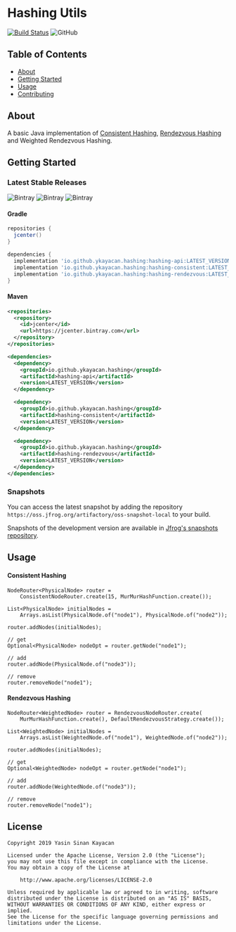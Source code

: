 # Hashing Utils

[![Build Status](https://travis-ci.com/ykayacan/hashing-utils.svg?branch=master)](https://travis-ci.com/ykayacan/hashing-utils)
![GitHub](https://img.shields.io/github/license/ykayacan/hashing-utils)

## Table of Contents
+ [About](#about)
+ [Getting Started](#getting_started)
+ [Usage](#usage)
+ [Contributing](CONTRIBUTING.md)

## About <a name = "about"></a>
A basic Java implementation of [Consistent Hashing](https://en.wikipedia.org/wiki/Consistent_hashing), 
[Rendezvous Hashing](https://en.wikipedia.org/wiki/Rendezvous_hashing) and Weighted Rendezvous Hashing.

## Getting Started <a name = "getting_started"></a>

### Latest Stable Releases
![Bintray](https://img.shields.io/bintray/v/ykayacan/hashing-utils/hashing-api?label=hashing-api)
![Bintray](https://img.shields.io/bintray/v/ykayacan/hashing-utils/hashing-consistent?label=hashing-consistent)
![Bintray](https://img.shields.io/bintray/v/ykayacan/hashing-utils/hashing-rendezvous?label=hashing-rendezvous)

#### Gradle

```groovy
repositories {
  jcenter()
}

dependencies {
  implementation 'io.github.ykayacan.hashing:hashing-api:LATEST_VERSION'
  implementation 'io.github.ykayacan.hashing:hashing-consistent:LATEST_VERSION'
  implementation 'io.github.ykayacan.hashing:hashing-rendezvous:LATEST_VERSION'
}
```

#### Maven

```xml
<repositories>
  <repository>
    <id>jcenter</id>
    <url>https://jcenter.bintray.com</url>
  </repository>
</repositories>

<dependencies>
  <dependency>
    <groupId>io.github.ykayacan.hashing</groupId>
    <artifactId>hashing-api</artifactId>
    <version>LATEST_VERSION</version>
  </dependency>

  <dependency>
    <groupId>io.github.ykayacan.hashing</groupId>
    <artifactId>hashing-consistent</artifactId>
    <version>LATEST_VERSION</version>
  </dependency>

  <dependency>
    <groupId>io.github.ykayacan.hashing</groupId>
    <artifactId>hashing-rendezvous</artifactId>
    <version>LATEST_VERSION</version>
  </dependency>
</dependencies>
```

### Snapshots

You can access the latest snapshot by adding the repository `https://oss.jfrog.org/artifactory/oss-snapshot-local`
to your build.

Snapshots of the development version are available in [Jfrog's snapshots repository](https://oss.jfrog.org/list/oss-snapshot-local/io/github/ykayacan/hashing).

## Usage <a name = "usage"></a>

#### Consistent Hashing

```
NodeRouter<PhysicalNode> router = 
    ConsistentNodeRouter.create(15, MurMurHashFunction.create());

List<PhysicalNode> initialNodes = 
    Arrays.asList(PhysicalNode.of("node1"), PhysicalNode.of("node2"));

router.addNodes(initialNodes);

// get
Optional<PhysicalNode> nodeOpt = router.getNode("node1");

// add
router.addNode(PhysicalNode.of("node3"));

// remove
router.removeNode("node1");
```

#### Rendezvous Hashing

```
NodeRouter<WeightedNode> router = RendezvousNodeRouter.create(
    MurMurHashFunction.create(), DefaultRendezvousStrategy.create());

List<WeightedNode> initialNodes = 
    Arrays.asList(WeightedNode.of("node1"), WeightedNode.of("node2"));

router.addNodes(initialNodes);

// get
Optional<WeightedNode> nodeOpt = router.getNode("node1");

// add
router.addNode(WeightedNode.of("node3"));

// remove
router.removeNode("node1");
```

## License

```text
Copyright 2019 Yasin Sinan Kayacan

Licensed under the Apache License, Version 2.0 (the "License");
you may not use this file except in compliance with the License.
You may obtain a copy of the License at

    http://www.apache.org/licenses/LICENSE-2.0

Unless required by applicable law or agreed to in writing, software
distributed under the License is distributed on an "AS IS" BASIS,
WITHOUT WARRANTIES OR CONDITIONS OF ANY KIND, either express or implied.
See the License for the specific language governing permissions and
limitations under the License.
```

